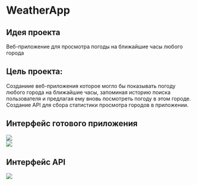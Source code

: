 # WeatherApp

## Идея проекта 
Веб-приложение для просмотра погоды на ближайшие часы любого города

## Цель проекта:
Созданиие веб-приложения которое могло бы показывать погоду любого города на ближайшие часы, запоминая историю поиска пользователя и предлагая ему вновь посмотреть погоду в этом городе.<br/>
Создание API для сбора статистики просмотра городов в приложении. 

## Интерфейс готового приложения
<img src="https://drive.google.com/uc?export=view&id=1igRGTRzYSVlcM7GnAP5_FBUWgsQiqXqe"><br/>
<img src="https://drive.google.com/uc?export=view&id=11-5SbVeQA5DCwPJOHLzHo2YnDryB2egk">

## Интерфейс API
<img src="https://drive.google.com/uc?export=view&id=1FUHjr5tjlrBP5t31eAgzxjw6jgUxApaX">
